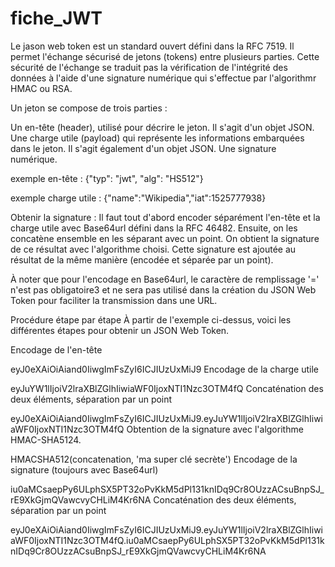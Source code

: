 # fiche_JWT
Le jason web token est un standard ouvert défini dans la RFC 7519. Il permet l'échange sécurisé de jetons (tokens) entre plusieurs parties.
Cette sécurité de l'échange se traduit pas la vérification de l'intégrité des données à l'aide d'une signature numérique qui s'effectue par l'algorithmr HMAC ou RSA.

Un jeton se compose de trois parties :

Un en-tête (header), utilisé pour décrire le jeton. Il s'agit d'un objet JSON.
Une charge utile (payload) qui représente les informations embarquées dans le jeton. Il s'agit également d'un objet JSON.
Une signature numérique.

exemple en-tête : 
{"typ": "jwt", "alg": "HS512"}

exemple charge utile : 
{"name":"Wikipedia","iat":1525777938}

Obtenir la signature :
Il faut tout d'abord encoder séparément l'en-tête et la charge utile avec Base64url défini dans la RFC 46482. Ensuite, on les concatène ensemble en les séparant avec un point. On obtient la signature de ce résultat avec l'algorithme choisi. Cette signature est ajoutée au résultat de la même manière (encodée et séparée par un point).

À noter que pour l'encodage en Base64url, le caractère de remplissage '=' n'est pas obligatoire3 et ne sera pas utilisé dans la création du JSON Web Token pour faciliter la transmission dans une URL.

Procédure étape par étape
À partir de l'exemple ci-dessus, voici les différentes étapes pour obtenir un JSON Web Token.

Encodage de l'en-tête

eyJ0eXAiOiAiand0IiwgImFsZyI6ICJIUzUxMiJ9
Encodage de la charge utile

eyJuYW1lIjoiV2lraXBlZGlhIiwiaWF0IjoxNTI1Nzc3OTM4fQ
Concaténation des deux éléments, séparation par un point

eyJ0eXAiOiAiand0IiwgImFsZyI6ICJIUzUxMiJ9.eyJuYW1lIjoiV2lraXBlZGlhIiwiaWF0IjoxNTI1Nzc3OTM4fQ
Obtention de la signature avec l'algorithme HMAC-SHA5124.

HMACSHA512(concatenation, 'ma super clé secrète')
Encodage de la signature (toujours avec Base64url)

iu0aMCsaepPy6ULphSX5PT32oPvKkM5dPl131knIDq9Cr8OUzzACsuBnpSJ_rE9XkGjmQVawcvyCHLiM4Kr6NA
Concaténation des deux éléments, séparation par un point

eyJ0eXAiOiAiand0IiwgImFsZyI6ICJIUzUxMiJ9.eyJuYW1lIjoiV2lraXBlZGlhIiwiaWF0IjoxNTI1Nzc3OTM4fQ.iu0aMCsaepPy6ULphSX5PT32oPvKkM5dPl131knIDq9Cr8OUzzACsuBnpSJ_rE9XkGjmQVawcvyCHLiM4Kr6NA
